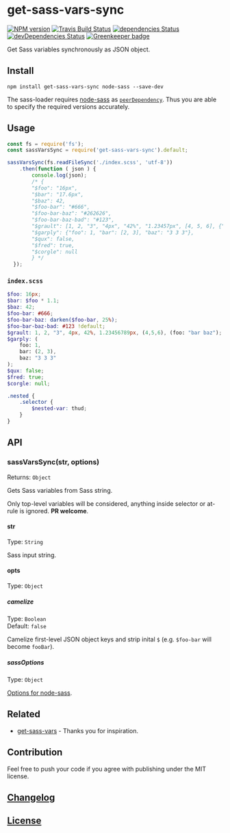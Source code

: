 # get-sass-vars-sync

[![NPM version](https://img.shields.io/npm/v/get-sass-vars-sync.svg)](https://www.npmjs.org/package/get-sass-vars-sync) 
[![Travis Build Status](https://img.shields.io/travis/itgalaxy/get-sass-vars-sync/master.svg?label=build)](https://travis-ci.org/itgalaxy/get-sass-vars-sync) 
[![dependencies Status](https://david-dm.org/itgalaxy/get-sass-vars-sync/status.svg)](https://david-dm.org/itgalaxy/get-sass-vars-sync) 
[![devDependencies Status](https://david-dm.org/itgalaxy/get-sass-vars-sync/dev-status.svg)](https://david-dm.org/itgalaxy/get-sass-vars-sync?type=dev)
[![Greenkeeper badge](https://badges.greenkeeper.io/itgalaxy/get-sass-vars-sync.svg)](https://greenkeeper.io/)

Get Sass variables synchronously as JSON object.

## Install

```shell
npm install get-sass-vars-sync node-sass --save-dev
```

The sass-loader requires [node-sass](https://github.com/sass/node-sass) 
as [`peerDependency`](https://docs.npmjs.com/files/package.json#peerdependencies). 
Thus you are able to specify the required versions accurately.

## Usage

```js
const fs = require('fs');
const sassVarsSync = require('get-sass-vars-sync').default;

sassVarsSync(fs.readFileSync('./index.scss', 'utf-8'))
    .then(function ( json ) {
        console.log(json);
        /* {
        "$foo": "16px",
        "$bar": "17.6px",
        "$baz": 42,
        "$foo-bar": "#666",
        "$foo-bar-baz": "#262626",
        "$foo-bar-baz-bad": "#123",
        "$grault": [1, 2, "3", "4px", "42%", "1.23457px", [4, 5, 6], {"foo": "bar baz"}],
        "$garply": {"foo": 1, "bar": [2, 3], "baz": "3 3 3"},
        "$qux": false,
        "$fred": true,
        "$corgle": null
        } */
  });
```

### `index.scss`

```scss
$foo: 16px;
$bar: $foo * 1.1;
$baz: 42;
$foo-bar: #666;
$foo-bar-baz: darken($foo-bar, 25%);
$foo-bar-baz-bad: #123 !default;
$grault: 1, 2, "3", 4px, 42%, 1.23456789px, (4,5,6), (foo: "bar baz");
$garply: (
    foo: 1,
    bar: (2, 3),
    baz: "3 3 3"
);
$qux: false;
$fred: true;
$corgle: null;

.nested {
    .selector {
        $nested-var: thud;
    }
}
```

## API

### sassVarsSync(str, options)

Returns: `Object`

Gets Sass variables from Sass string.

Only top-level variables will be considered, anything inside selector or at-rule is ignored. **PR welcome**.

#### str

Type: `String`

Sass input string.

#### opts

Type: `Object`

##### camelize

Type: `Boolean`  
Default: `false`

Camelize first-level JSON object keys and strip inital `$` (e.g. `$foo-bar` will become `fooBar`).

##### sassOptions

Type: `Object`

[Options for node-sass](https://github.com/sass/node-sass#options).

## Related

- [get-sass-vars](https://github.com/niksy/get-sass-vars) - Thanks you for inspiration.

## Contribution

Feel free to push your code if you agree with publishing under the MIT license.

## [Changelog](CHANGELOG.md)

## [License](LICENSE)
